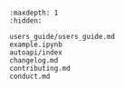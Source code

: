 ```{include} ../README.md
```

```{toctree}
:maxdepth: 1
:hidden:

users_guide/users_guide.md
example.ipynb
autoapi/index
changelog.md
contributing.md
conduct.md
```